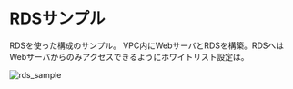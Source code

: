 # RDSサンプル
RDSを使った構成のサンプル。
VPC内にWebサーバとRDSを構築。RDSへはWebサーバからのみアクセスできるようにホワイトリスト設定は。

![rds_sample](/image/architecture_rds_sample.png)
